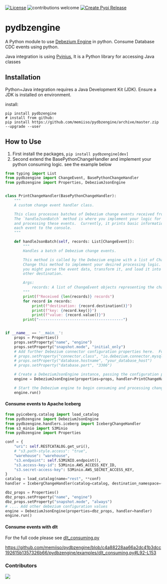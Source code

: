 [![License](http://img.shields.io/:license-apache%202.0-brightgreen.svg)](http://www.apache.org/licenses/LICENSE-2.0.html)
![contributions welcome](https://img.shields.io/badge/contributions-welcome-brightgreen.svg?style=flat)
[![Create Pypi Release](https://github.com/memiiso/pydbzengine/actions/workflows/release.yml/badge.svg)](https://github.com/memiiso/pydbzengine/actions/workflows/release.yml)
# pydbzengine

A Python module to use [Debezium Engine](https://debezium.io/) in python. Consume Database CDC events using python.

Java integration is using [Pyjnius](https://pyjnius.readthedocs.io/en/latest/), It is a Python library for accessing
Java classes

## Installation

Python+Java integration requires a Java Development Kit (JDK). Ensure a JDK is installed on environment.

install:

```shell
pip install pydbzengine
# install from github:
pip install https://github.com/memiiso/pydbzengine/archive/master.zip --upgrade --user
```

## How to Use

1. First install the packages, `pip install pydbzengine[dev]`
3. Second extend the BasePythonChangeHandler and implement your python consuming logic. see the example below

```python
from typing import List
from pydbzengine import ChangeEvent, BasePythonChangeHandler
from pydbzengine import Properties, DebeziumJsonEngine


class PrintChangeHandler(BasePythonChangeHandler):
    """
    A custom change event handler class.

    This class processes batches of Debezium change events received from the engine.
    The `handleJsonBatch` method is where you implement your logic for consuming
    and processing these events.  Currently, it prints basic information about
    each event to the console.
    """

    def handleJsonBatch(self, records: List[ChangeEvent]):
        """
        Handles a batch of Debezium change events.

        This method is called by the Debezium engine with a list of ChangeEvent objects.
        Change this method to implement your desired processing logic.  For example,
        you might parse the event data, transform it, and load it into a database or
        other destination.

        Args:
            records: A list of ChangeEvent objects representing the changes captured by Debezium.
        """
        print(f"Received {len(records)} records")
        for record in records:
            print(f"destination: {record.destination()}")
            print(f"key: {record.key()}")
            print(f"value: {record.value()}")
        print("--------------------------------------")


if __name__ == '__main__':
    props = Properties()
    props.setProperty("name", "engine")
    props.setProperty("snapshot.mode", "initial_only")
    # Add further Debezium connector configuration properties here.  For example:
    # props.setProperty("connector.class", "io.debezium.connector.mysql.MySqlConnector")
    # props.setProperty("database.hostname", "your_database_host")
    # props.setProperty("database.port", "3306")

    # Create a DebeziumJsonEngine instance, passing the configuration properties and the custom change event handler.
    engine = DebeziumJsonEngine(properties=props, handler=PrintChangeHandler())

    # Start the Debezium engine to begin consuming and processing change events.
    engine.run()

```
#### Consume events to Apache Iceberg

```python
from pyiceberg.catalog import load_catalog
from pydbzengine import DebeziumJsonEngine
from pydbzengine.handlers.iceberg import IcebergChangeHandler
from s3_minio import S3Minio
from pydbzengine import Properties

conf = {
    "uri": self.RESTCATALOG.get_uri(),
    # "s3.path-style.access": "true",
    "warehouse": "warehouse",
    "s3.endpoint": self.S3MiNIO.endpoint(),
    "s3.access-key-id": S3Minio.AWS_ACCESS_KEY_ID,
    "s3.secret-access-key": S3Minio.AWS_SECRET_ACCESS_KEY,
}
catalog = load_catalog(name="rest", **conf)
handler = IcebergChangeHandler(catalog=catalog, destination_namespace=(dest_ns1_database, dest_ns2_schema,))

dbz_props = Properties()
dbz_props.setProperty("name", "engine")
dbz_props.setProperty("snapshot.mode", "always")
# .... Add other debezium configuration values
engine = DebeziumJsonEngine(properties=dbz_props, handler=handler)
engine.run()
```



#### Consume events with dlt 
For the full code please see [dlt_consuming.py](pydbzengine/examples/dlt_consuming.py)

https://github.com/memiiso/pydbzengine/blob/c4a88228aa66a2dc41b3dcc192615b1357326b66/pydbzengine/examples/dlt_consuming.py#L92-L153

### Contributors

<a href="https://github.com/memiiso/pydbzengine/graphs/contributors">
  <img src="https://contributors-img.web.app/image?repo=memiiso/pydbzengine" />
</a>

